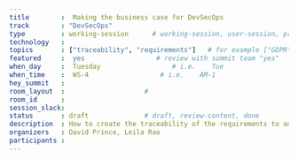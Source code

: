```yaml
---
title        :  Making the business case for DevSecOps
track        : "DevSecOps"
type         : working-session      # working-session, user-session, product-session
technology   :
topics       : ["traceability", "requirements"]   # for example ["GDPR"]
featured     :  yes                  # review with summit team "yes"
when_day     :  Tuesday                  # i.e.    Tue
when_time    :  WS-4                  # i.e.    AM-1
hey_summit   :
room_layout  :                    #
room_id      :
session_slack: 
status       : draft              # draft, review-content, done
description  : How to create the traceability of the requirements to an industry standard
organizers   : David Prince, Leila Rao
participants :
---
```


<!--(add intro)

## WHY

(...)

## What

(...)

## Outcomes

(...)

## References

(...)


## Previous-->
